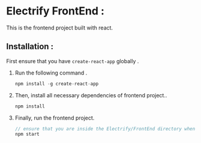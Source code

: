 # Electrify FrontEnd :

This is the frontend project built with react.

## Installation :

First ensure that you have `create-react-app` globally .

1. Run the following command .

   ```js
   npm install -g create-react-app
   ```

2. Then, install all necessary dependencies of frontend project..
   ```javascript
   npm install
   ```
3. Finally, run the frontend project.
   ```javascript
   // ensure that you are inside the Electrify/FrontEnd directory when running this
   npm start
   ```
